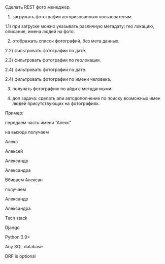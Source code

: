 Сделать REST фото менеджер.

 

1) загружать фотографии авторизованным пользователям.

1.1) при загрузке можно указывать различную метадату: гео локацию, описание, имена людей на фото.

2) отображать список фотографий, без мета данных.

2.2) фильтровать фотографии по дате.

2.3) фильтровать фотографии по геолокации.

2.4) фильтровать фотографии по дате.

2.4) фильтровать фотографии по имени человека.

3) получать фотографию по айди с метаданными.

 

4) доп задача: сделать апи автодополнение по поиску возможных имен людей присутствующих на фотографиях. 

Пример:

передаем часть имени “Алекс”

на выходе получаем

Алекс

Алексей

Александр

Александра

 

Вбиваем Алексан

получаем

Александр

Александра

 

 

Tech stack

 

Django

Python 3.9+

Any SQL database

DRF is optional

